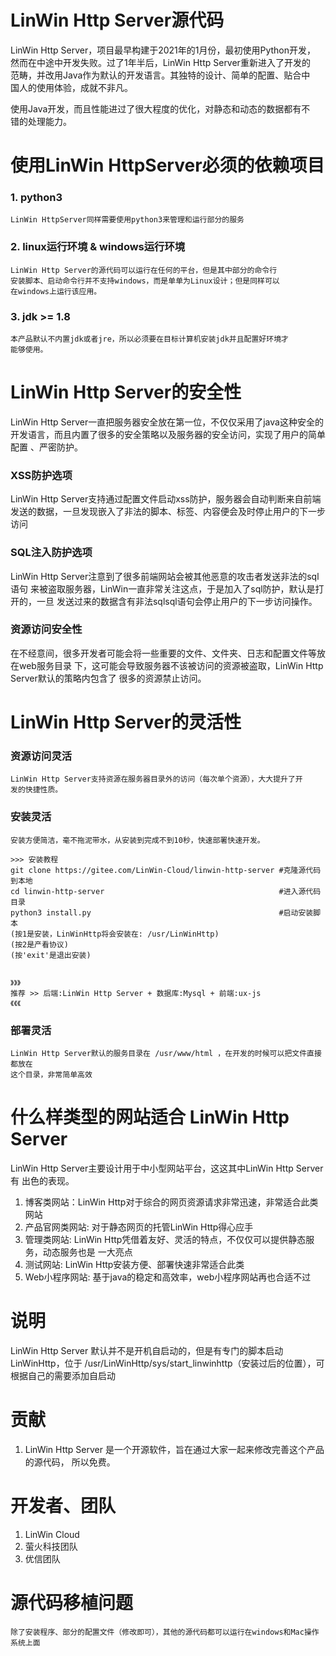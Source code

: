 # LinWin Http Server源代码

LinWin Http Server，项目最早构建于2021年的1月份，最初使用Python开发，
<br />
然而在中途中开发失败。过了1年半后，LinWin Http Server重新进入了开发的
<br />
范畴，并改用Java作为默认的开发语言。其独特的设计、简单的配置、贴合中
<br />
国人的使用体验，成就不非凡。

使用Java开发，而且性能进过了很大程度的优化，对静态和动态的数据都有不
<br />
错的处理能力。

# 使用LinWin HttpServer必须的依赖项目
### 1. python3 
    LinWin HttpServer同样需要使用python3来管理和运行部分的服务
### 2. linux运行环境 & windows运行环境
    LinWin Http Server的源代码可以运行在任何的平台，但是其中部分的命令行
    安装脚本、启动命令行并不支持windows，而是单单为Linux设计；但是同样可以
    在windows上运行该应用。
### 3. jdk >= 1.8
    本产品默认不内置jdk或者jre，所以必须要在目标计算机安装jdk并且配置好环境才
    能够使用。
# LinWin Http Server的安全性
LinWin Http Server一直把服务器安全放在第一位，不仅仅采用了java这种安全的
开发语言，而且内置了很多的安全策略以及服务器的安全访问，实现了用户的简单配置
、严密防护。

### XSS防护选项
LinWin Http Server支持通过配置文件启动xss防护，服务器会自动判断来自前端
发送的数据，一旦发现嵌入了非法的脚本、标签、内容便会及时停止用户的下一步访问

### SQL注入防护选项
LinWin Http Server注意到了很多前端网站会被其他恶意的攻击者发送非法的sql语句
来被盗取服务器，LinWin一直非常关注这点，于是加入了sql防护，默认是打开的，一旦
发送过来的数据含有非法sqlsql语句会停止用户的下一步访问操作。

### 资源访问安全性
在不经意间，很多开发者可能会将一些重要的文件、文件夹、日志和配置文件等放在web服务目录
下，这可能会导致服务器不该被访问的资源被盗取，LinWin Http Server默认的策略内包含了
很多的资源禁止访问。

# LinWin Http Server的灵活性
### 资源访问灵活
    LinWin Http Server支持资源在服务器目录外的访问（每次单个资源），大大提升了开
    发的快捷性质。
### 安装灵活
    安装方便简洁，毫不拖泥带水，从安装到完成不到10秒，快速部署快速开发。

    >>> 安装教程
    git clone https://gitee.com/LinWin-Cloud/linwin-http-server #克隆源代码到本地
    cd linwin-http-server                                       #进入源代码目录
    python3 install.py                                          #启动安装脚本
    (按1是安装，LinWinHttp将会安装在: /usr/LinWinHttp)
    (按2是产看协议)
    (按'exit'是退出安装)


    》》》
    推荐 >> 后端:LinWin Http Server + 数据库:Mysql + 前端:ux-js
    《《《
### 部署灵活
    LinWin Http Server默认的服务目录在 /usr/www/html ，在开发的时候可以把文件直接都放在
    这个目录，非常简单高效

# 什么样类型的网站适合 LinWin Http Server
LinWin Http Server主要设计用于中小型网站平台，这这其中LinWin Http Server有
出色的表现。
1. 博客类网站：LinWin Http对于综合的网页资源请求非常迅速，非常适合此类网站
2. 产品官网类网站: 对于静态网页的托管LinWin Http得心应手
3. 管理类网站: LinWin Http凭借着友好、灵活的特点，不仅仅可以提供静态服务，动态服务也是
一大亮点
4. 测试网站: LinWin Http安装方便、部署快速非常适合此类
5. Web小程序网站: 基于java的稳定和高效率，web小程序网站再也合适不过

# 说明
LinWin Http Server 默认并不是开机自启动的，但是有专门的脚本启动LinWinHttp，位于
/usr/LinWinHttp/sys/start_linwinhttp（安装过后的位置），可根据自己的需要添加自启动

# 贡献
1. LinWin Http Server 是一个开源软件，旨在通过大家一起来修改完善这个产品的源代码，
所以免费。

# 开发者、团队
1. LinWin Cloud 
2. 萤火科技团队
3. 优信团队

# 源代码移植问题


    除了安装程序、部分的配置文件（修改即可），其他的源代码都可以运行在windows和Mac操作
    系统上面
